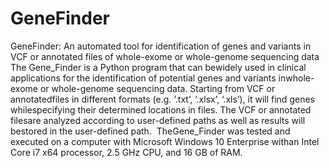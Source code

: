 # GeneFinder
GeneFinder: An automated tool for identification of genes and variants in VCF or annotated files of whole-exome or whole-genome sequencing data
The Gene_Finder is a Python program that can bewidely used in clinical applications for the identification of potential genes and variants inwhole-exome or whole-genome sequencing data. Starting from VCF or annotatedfiles in different formats (e.g. ‘.txt’, ‘.xlsx’, ‘.xls’), it will find genes whilespecifying their determined locations in files. The VCF or annotated filesare analyzed according to user-defined paths as well as results will bestored in the user-defined path. 
TheGene_Finder was tested and executed on a computer with Microsoft Windows 10 Enterprise withan Intel Core i7 x64 processor, 2.5 GHz CPU, and 16 GB of RAM. 
